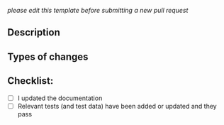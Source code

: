 <!--- Provide a general summary of your changes in the Title above -->

_please edit this template before submitting a new pull request_

## Description
<!--- 
Describe your changes, for example:
* Why is this change required?
* Does it close an open issue? (if so, please link; otherwise describe problem that it solves)? 
* Have you tested the changes?
-->

## Types of changes
<!--- is it a 
* bug fix?
* new feature?
* does it change existing functionality? Will we need to re-run analyses?
-->

## Checklist:

* [ ] I updated the documentation  
     <!-- or provide link to follow up issue in documentation github.com/terraref/documentation/issues/new.-->
* [ ] Relevant tests (and test data) have been added or updated and they pass
